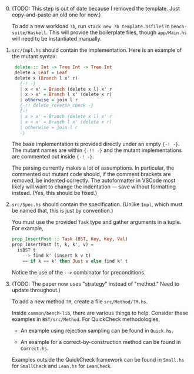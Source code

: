
0. (TODO: This step is out of date because I removed the template. Just copy-and-paste an old one for now.)

    To add a new workload `?b`, run `stack new ?b template.hsfiles` in `bench-suite/Haskell`. This will provide the boilerplate files, though `app/Main.hs` will need to be instantiated manually.

1. `src/Impl.hs` should contain the implementation. Here is an example of the mutant syntax: 

   ```haskell
    delete :: Int -> Tree Int -> Tree Int
    delete x Leaf = Leaf
    delete x (Branch l x' r)
      {-! -}
      | x < x' = Branch (delete x l) x' r
      | x > x' = Branch l x' (delete x r)
      | otherwise = join l r
      {-!! delete_reverse_check -}
      {-!
      | x > x' = Branch (delete x l) x' r
      | x < x' = Branch l x' (delete x r)
      | otherwise = join l r
      -}
   ```

   The base implementation is provided directly under an empty `{-! -}`. The mutant names are within `{-!! -}` and the mutant implementations are commented out inside `{-! -}`.

   The parsing currently makes a lot of assumptions. In particular, the commented out mutant code should, if the comment brackets are removed, be indented correctly. The autoformatter in VSCode most likely will want to change the indentation — save without formatting instead. (Yes, this should be fixed.)


2. `src/Spec.hs` should contain the specification.
    (Unlike `Impl`, which must be named that, this is just by convention.)

    You must use the provided `Task` type and gather arguments in a tuple. For example, 

    ```haskell
    prop_InsertPost :: Task (BST, Key, Key, Val)
    prop_InsertPost (t, k, k', v) =
      isBST t
        --> find k' (insert k v t)
        == if k == k' then Just v else find k' t
    ```

    Notice the use of the `-->` combinator for preconditions.

4. (TODO: The paper now uses "strategy" instead of "method." Need to update throughout.)

    To add a new method `?M`, create a file `src/Method/?M.hs`.

    Inside `common/bench-lib`, there are various things to help. Consider these examples in `BST/src/Method`. For QuickCheck methodologies, 

    - An example using rejection sampling can be found in `Quick.hs`.

    - An example for a correct-by-construction method can be found in `Correct.hs`.

    Examples outside the QuickCheck framework can be found in `Small.hs` for `SmallCheck` and `Lean.hs` for `LeanCheck`.

